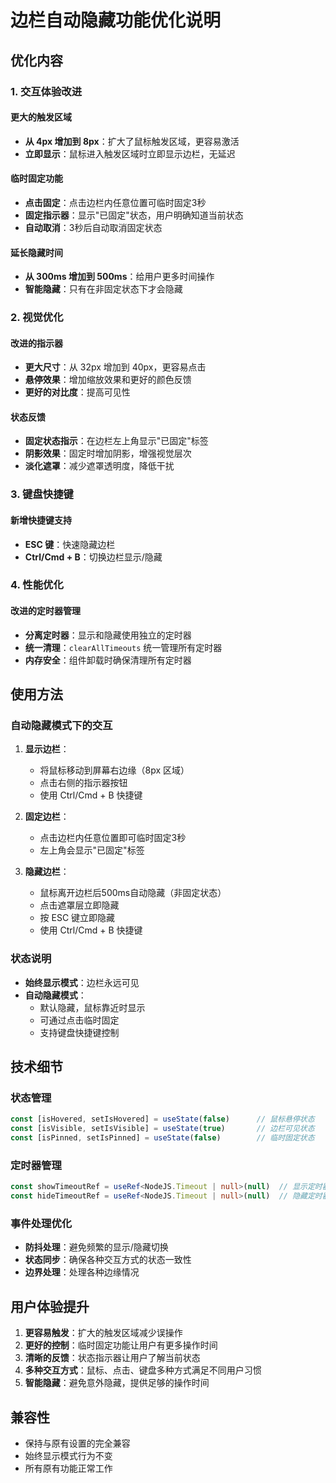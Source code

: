 # 边栏自动隐藏功能优化说明

## 优化内容

### 1. 交互体验改进

#### 更大的触发区域
- **从 4px 增加到 8px**：扩大了鼠标触发区域，更容易激活
- **立即显示**：鼠标进入触发区域时立即显示边栏，无延迟

#### 临时固定功能
- **点击固定**：点击边栏内任意位置可临时固定3秒
- **固定指示器**：显示"已固定"状态，用户明确知道当前状态
- **自动取消**：3秒后自动取消固定状态

#### 延长隐藏时间
- **从 300ms 增加到 500ms**：给用户更多时间操作
- **智能隐藏**：只有在非固定状态下才会隐藏

### 2. 视觉优化

#### 改进的指示器
- **更大尺寸**：从 32px 增加到 40px，更容易点击
- **悬停效果**：增加缩放效果和更好的颜色反馈
- **更好的对比度**：提高可见性

#### 状态反馈
- **固定状态指示**：在边栏左上角显示"已固定"标签
- **阴影效果**：固定时增加阴影，增强视觉层次
- **淡化遮罩**：减少遮罩透明度，降低干扰

### 3. 键盘快捷键

#### 新增快捷键支持
- **ESC 键**：快速隐藏边栏
- **Ctrl/Cmd + B**：切换边栏显示/隐藏

### 4. 性能优化

#### 改进的定时器管理
- **分离定时器**：显示和隐藏使用独立的定时器
- **统一清理**：`clearAllTimeouts` 统一管理所有定时器
- **内存安全**：组件卸载时确保清理所有定时器

## 使用方法

### 自动隐藏模式下的交互

1. **显示边栏**：
   - 将鼠标移动到屏幕右边缘（8px 区域）
   - 点击右侧的指示器按钮
   - 使用 Ctrl/Cmd + B 快捷键

2. **固定边栏**：
   - 点击边栏内任意位置即可临时固定3秒
   - 左上角会显示"已固定"标签

3. **隐藏边栏**：
   - 鼠标离开边栏后500ms自动隐藏（非固定状态）
   - 点击遮罩层立即隐藏
   - 按 ESC 键立即隐藏
   - 使用 Ctrl/Cmd + B 快捷键

### 状态说明

- **始终显示模式**：边栏永远可见
- **自动隐藏模式**：
  - 默认隐藏，鼠标靠近时显示
  - 可通过点击临时固定
  - 支持键盘快捷键控制

## 技术细节

### 状态管理
```typescript
const [isHovered, setIsHovered] = useState(false)      // 鼠标悬停状态
const [isVisible, setIsVisible] = useState(true)       // 边栏可见状态
const [isPinned, setIsPinned] = useState(false)        // 临时固定状态
```

### 定时器管理
```typescript
const showTimeoutRef = useRef<NodeJS.Timeout | null>(null)  // 显示定时器
const hideTimeoutRef = useRef<NodeJS.Timeout | null>(null)  // 隐藏定时器
```

### 事件处理优化
- **防抖处理**：避免频繁的显示/隐藏切换
- **状态同步**：确保各种交互方式的状态一致性
- **边界处理**：处理各种边缘情况

## 用户体验提升

1. **更容易触发**：扩大的触发区域减少误操作
2. **更好的控制**：临时固定功能让用户有更多操作时间
3. **清晰的反馈**：状态指示器让用户了解当前状态
4. **多种交互方式**：鼠标、点击、键盘多种方式满足不同用户习惯
5. **智能隐藏**：避免意外隐藏，提供足够的操作时间

## 兼容性

- 保持与原有设置的完全兼容
- 始终显示模式行为不变
- 所有原有功能正常工作
